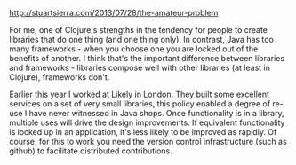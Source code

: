 http://stuartsierra.com/2013/07/28/the-amateur-problem

For me, one of Clojure's strengths in the tendency for people to create libraries that do one thing (and one thing only). In contrast, Java has too many frameworks - when you choose one you are locked out of the benefits of another. I think that's the important difference between libraries and frameworks - libraries compose well with other libraries (at least in Clojure), frameworks don't.

Earlier this year I worked at Likely in London. They built some excellent services on a set of very small libraries, this policy enabled a degree of re-use I have never witnessed in Java shops. Once functionality is in a library, multiple uses will drive the design improvements. If equivalent functionality is locked up in an application, it's less likely to be improved as rapidly. Of course, for this to work you need the version control infrastructure (such as github) to facilitate distributed contributions.
